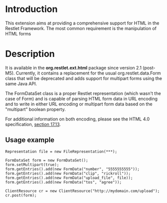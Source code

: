 # Introduction

This extension aims at providing a comprehensive support for HTML in the
Restlet Framework. The most common requirement is the manipulation of
HTML forms

# Description

It is available in the **org.restlet.ext.html** package since version
2.1 (post-M5). Currently, it contains a replacement for the usual
org.restlet.data.Form class that will be deprecated and adds support for
multipart forms using the same Java API.

The FormDataSet class is a proper Restlet representation (which wasn't
the case of Form) and is capable of parsing HTML form data in URL
encoding and to write in either URL encoding or multipart form data
based on the "multipart" boolean property.

For additional information on both encoding, please see the HTML 4.0
specification, [section
17.13](http://www.w3.org/TR/html4/interact/forms.html#h-17.13).

## Usage example

    Representation file = new FileRepresentation(***);

    FormDataSet form = new FormDataSet();
    form.setMultipart(true);
    form.getEntries().add(new FormData("number", "5555555555"));
    form.getEntries().add(new FormData("clip", "rickroll"));
    form.getEntries().add(new FormData("upload_file", file));
    form.getEntries().add(new FormData("tos", "agree"));

    ClientResource cr = new ClientResource("http://mydomain.com/upload");
    cr.post(form);
